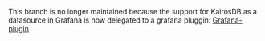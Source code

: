 This branch is no longer maintained because the support for KairosDB as a datasource in Grafana is now delegated to a grafana pluggin: [Grafana-plugin](https://github.com/rdettai/grafana-kairosdb-datasource-plugin)

